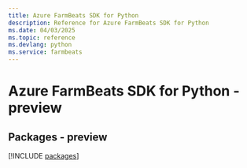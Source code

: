 ```yaml
---
title: Azure FarmBeats SDK for Python
description: Reference for Azure FarmBeats SDK for Python
ms.date: 04/03/2025
ms.topic: reference
ms.devlang: python
ms.service: farmbeats
---
```

# Azure FarmBeats SDK for Python - preview
## Packages - preview
[!INCLUDE [packages](farmbeats-index.md)]